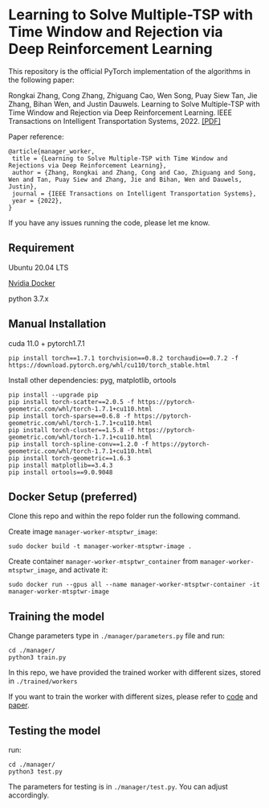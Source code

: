 # Learning to Solve Multiple-TSP with Time Window and Rejection via Deep Reinforcement Learning


This repository is the official PyTorch implementation of the algorithms in the following paper: 

Rongkai Zhang, Cong Zhang, Zhiguang Cao, Wen Song, Puay Siew Tan, Jie Zhang, Bihan Wen, and Justin Dauwels. Learning to Solve Multiple-TSP with Time Window and Rejection via Deep Reinforcement Learning. IEEE Transactions on Intelligent Transportation Systems, 2022. [\[PDF\]](pending)


Paper reference:
```
@article{manager_worker,
 title = {Learning to Solve Multiple-TSP with Time Window and Rejections via Deep Reinforcement Learning},
 author = {Zhang, Rongkai and Zhang, Cong and Cao, Zhiguang and Song, Wen and Tan, Puay Siew and Zhang, Jie and Bihan, Wen and Dauwels, Justin},
 journal = {IEEE Transactions on Intelligent Transportation Systems},
 year = {2022},
}
```

If you have any issues running the code, please let me know.

## Requirement
Ubuntu 20.04 LTS 

[Nvidia Docker](https://docs.nvidia.com/datacenter/cloud-native/container-toolkit/install-guide.html#docker)

python 3.7.x

## Manual Installation


cuda 11.0 + pytorch1.7.1

```commandline
pip install torch==1.7.1 torchvision==0.8.2 torchaudio==0.7.2 -f https://download.pytorch.org/whl/cu110/torch_stable.html
```

Install other dependencies: pyg, matplotlib, ortools
```commandline
pip install --upgrade pip
pip install torch-scatter==2.0.5 -f https://pytorch-geometric.com/whl/torch-1.7.1+cu110.html
pip install torch-sparse==0.6.8 -f https://pytorch-geometric.com/whl/torch-1.7.1+cu110.html
pip install torch-cluster==1.5.8 -f https://pytorch-geometric.com/whl/torch-1.7.1+cu110.html
pip install torch-spline-conv==1.2.0 -f https://pytorch-geometric.com/whl/torch-1.7.1+cu110.html
pip install torch-geometric==1.6.3
pip install matplotlib==3.4.3
pip install ortools==9.0.9048
```
## Docker Setup (preferred)
Clone this repo and within the repo folder run the following command.

Create image `manager-worker-mtsptwr_image`:
```commandline
sudo docker build -t manager-worker-mtsptwr-image .
```

Create container `manager-worker-mtsptwr_container` from `manager-worker-mtsptwr_image`, and activate it:
```commandline
sudo docker run --gpus all --name manager-worker-mtsptwr-container -it manager-worker-mtsptwr-image
```

## Training the model
Change parameters type in ```./manager/parameters.py``` file and run:
```
cd ./manager/
python3 train.py
```

In this repo, we have provided the trained worker with different sizes, stored in ```./trained/workers```

If you want to train the worker with different sizes, please refer to [code](pending) and [paper](https://ieeexplore.ieee.org/abstract/document/9207026/).

## Testing the model
run:
```
cd ./manager/
python3 test.py
```

The parameters for testing is in ```./manager/test.py```. You can adjust accordingly.


